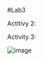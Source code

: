 #Lab3

Actitivy 2:

Activity 3:

![image](https://github.com/arafatsyed/ECE444-F2023-Lab1/assets/55632837/2e726175-fc74-41f0-a1da-d83daf6b867c)
